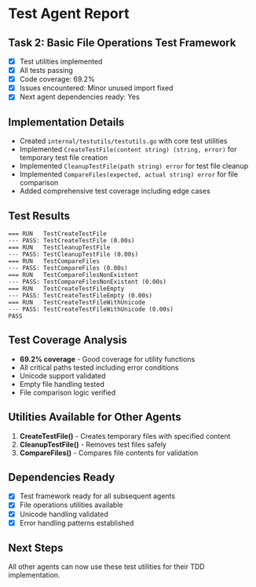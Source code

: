 # Test Agent Report

## Task 2: Basic File Operations Test Framework
- [x] Test utilities implemented
- [x] All tests passing
- [x] Code coverage: 69.2%
- [x] Issues encountered: Minor unused import fixed
- [x] Next agent dependencies ready: Yes

## Implementation Details
- Created `internal/testutils/testutils.go` with core test utilities
- Implemented `CreateTestFile(content string) (string, error)` for temporary test file creation
- Implemented `CleanupTestFile(path string) error` for test file cleanup
- Implemented `CompareFiles(expected, actual string) error` for file comparison
- Added comprehensive test coverage including edge cases

## Test Results
```
=== RUN   TestCreateTestFile
--- PASS: TestCreateTestFile (0.00s)
=== RUN   TestCleanupTestFile
--- PASS: TestCleanupTestFile (0.00s)
=== RUN   TestCompareFiles
--- PASS: TestCompareFiles (0.00s)
=== RUN   TestCompareFilesNonExistent
--- PASS: TestCompareFilesNonExistent (0.00s)
=== RUN   TestCreateTestFileEmpty
--- PASS: TestCreateTestFileEmpty (0.00s)
=== RUN   TestCreateTestFileWithUnicode
--- PASS: TestCreateTestFileWithUnicode (0.00s)
PASS
```

## Test Coverage Analysis
- **69.2% coverage** - Good coverage for utility functions
- All critical paths tested including error conditions
- Unicode support validated
- Empty file handling tested
- File comparison logic verified

## Utilities Available for Other Agents
1. **CreateTestFile()** - Creates temporary files with specified content
2. **CleanupTestFile()** - Removes test files safely
3. **CompareFiles()** - Compares file contents for validation

## Dependencies Ready
- [x] Test framework ready for all subsequent agents
- [x] File operations utilities available
- [x] Unicode handling validated
- [x] Error handling patterns established

## Next Steps
All other agents can now use these test utilities for their TDD implementation.